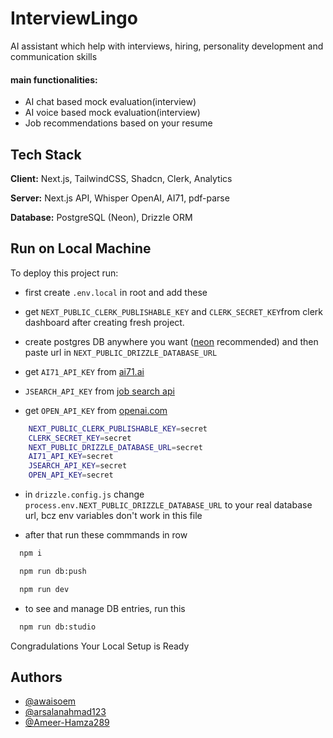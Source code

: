 
# InterviewLingo

AI assistant which help with interviews, hiring, personality development and communication skills

#### main functionalities:
- AI chat based mock evaluation(interview) 
- AI voice based mock evaluation(interview) 
- Job recommendations based on your resume 
## Tech Stack

**Client:** Next.js, TailwindCSS, Shadcn, Clerk, Analytics

**Server:** Next.js API, Whisper OpenAI, AI71, pdf-parse

**Database:** PostgreSQL (Neon), Drizzle ORM


## Run on Local Machine

To deploy this project run:

- first create `.env.local` in root and add these

- get `NEXT_PUBLIC_CLERK_PUBLISHABLE_KEY` and `CLERK_SECRET_KEY`from clerk dashboard after creating fresh project.

- create postgres DB anywhere you want ([neon](https://github.com/neondatabase/neon) recommended) and then paste url in `NEXT_PUBLIC_DRIZZLE_DATABASE_URL`

- get `AI71_API_KEY` from [ai71.ai](https://ai71.ai/)

- `JSEARCH_API_KEY` from [job search api](https://rapidapi.com/letscrape-6bRBa3QguO5/api/jsearch)

- get `OPEN_API_KEY` from [openai.com](https://openai.com/)

```bash
    NEXT_PUBLIC_CLERK_PUBLISHABLE_KEY=secret
    CLERK_SECRET_KEY=secret
    NEXT_PUBLIC_DRIZZLE_DATABASE_URL=secret
    AI71_API_KEY=secret
    JSEARCH_API_KEY=secret
    OPEN_API_KEY=secret
```

- in `drizzle.config.js` change `process.env.NEXT_PUBLIC_DRIZZLE_DATABASE_URL` to your real database url, bcz env variables don't work in this file  

- after that run these commmands in row

```bash
  npm i
```
```bash
  npm run db:push
```
```bash
  npm run dev
```
- to see and manage DB entries, run this

```bash
  npm run db:studio
```

Congradulations Your Local Setup is Ready

## Authors

- [@awaisoem](https://www.github.com/awaisoem)
- [@arsalanahmad123](https://www.github.com/arsalanahmad123)
- [@Ameer-Hamza289](https://www.github.com/Ameer-Hamza289)


